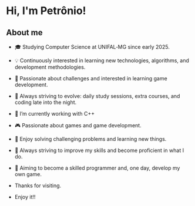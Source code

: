 # Hi, I'm Petrônio!

 ##  About me
- 🎓 Studying Computer Science at UNIFAL‑MG since early 2025.
- 💡 Continuously interested in learning new technologies, algorithms, and development methodologies.
- 🧠 Passionate about challenges and interested in learning game development.
- 🚀 Always striving to evolve: daily study sessions, extra courses, and coding late into the night.
- 🔭 I’m currently working with C++
- 🎮 Passionate about games and game development.
- 🧩 Enjoy solving challenging problems and learning new things.
- 🌱 Always striving to improve my skills and become proficient in what I do.
- 🎲 Aiming to become a skilled programmer and, one day, develop my own game.


- Thanks for visiting.

- Enjoy it!! 

<!--
**Petronio-Jr/Petronio-Jr** is a ✨ _special_ ✨ repository because its `README.md` (this file) appears on your GitHub profile.

Here are some ideas to get you started:

- 🔭 I’m currently working on ...
- 🌱 I’m currently learning ...
- 👯 I’m looking to collaborate on ...
- 🤔 I’m looking for help with ...
- 💬 Ask me about ...
- 📫 How to reach me: ...
- 😄 Pronouns: ...
- ⚡ Fun fact: ...
-->
